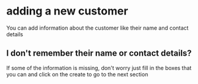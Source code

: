 # adding a new customer
<!-- todo: rewrite content on this page -->
You can add information about the customer like their name and contact details

## I don't remember their name or contact details?
If some of the information is missing, don't worry just fill in the boxes that you can and click on the create to go to the next section
